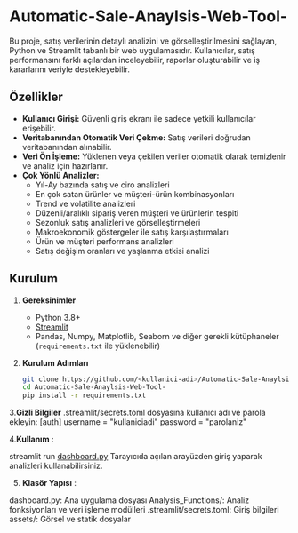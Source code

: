 # Automatic-Sale-Anaylsis-Web-Tool-
Bu proje, satış verilerinin detaylı analizini ve görselleştirilmesini sağlayan, Python ve Streamlit tabanlı bir web uygulamasıdır. Kullanıcılar, satış performansını farklı açılardan inceleyebilir, raporlar oluşturabilir ve iş kararlarını veriyle destekleyebilir.

## Özellikler

- **Kullanıcı Girişi:** Güvenli giriş ekranı ile sadece yetkili kullanıcılar erişebilir.
- **Veritabanından Otomatik Veri Çekme:** Satış verileri doğrudan veritabanından alınabilir.
- **Veri Ön İşleme:** Yüklenen veya çekilen veriler otomatik olarak temizlenir ve analiz için hazırlanır.
- **Çok Yönlü Analizler:**
  - Yıl-Ay bazında satış ve ciro analizleri
  - En çok satan ürünler ve müşteri-ürün kombinasyonları
  - Trend ve volatilite analizleri
  - Düzenli/aralıklı sipariş veren müşteri ve ürünlerin tespiti
  - Sezonluk satış analizleri ve görselleştirmeleri
  - Makroekonomik göstergeler ile satış karşılaştırmaları
  - Ürün ve müşteri performans analizleri
  - Satış değişim oranları ve yaşlanma etkisi analizi

## Kurulum

1. **Gereksinimler**
   - Python 3.8+
   - [Streamlit](https://streamlit.io/)
   - Pandas, Numpy, Matplotlib, Seaborn ve diğer gerekli kütüphaneler (`requirements.txt` ile yüklenebilir)

2. **Kurulum Adımları**
   ```sh
   git clone https://github.com/<kullanici-adi>/Automatic-Sale-Anaylsis-Web-Tool-.git
   cd Automatic-Sale-Anaylsis-Web-Tool-
   pip install -r requirements.txt

3.**Gizli Bilgiler** 
.streamlit/secrets.toml dosyasına kullanıcı adı ve parola ekleyin:
[auth]
username = "kullaniciadi"
password = "parolaniz"

4.**Kullanım** : 


streamlit run [dashboard.py](http://_vscodecontentref_/0)
Tarayıcıda açılan arayüzden giriş yaparak analizleri kullanabilirsiniz.

5. **Klasör Yapısı** :

   
dashboard.py: Ana uygulama dosyası
Analysis_Functions/: Analiz fonksiyonları ve veri işleme modülleri
.streamlit/secrets.toml: Giriş bilgileri
assets/: Görsel ve statik dosyalar

